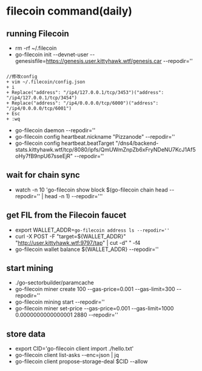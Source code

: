 # filecoin command(daily)
## running Filecoin
+ rm -rf ~/.filecoin
+ go-filecoin init --devnet-user --genesisfile=https://genesis.user.kittyhawk.wtf/genesis.car --repodir=''
    
###
    //修改config
    + vim ~/.filecoin/config.json
    + i
    + Replace("address": "/ip4/127.0.0.1/tcp/3453")("address": "/ip4/127.0.0.1/tcp/3454")
    + Replace("address": "/ip4/0.0.0.0/tcp/6000")("address": "/ip4/0.0.0.0/tcp/6001")
    + Esc
    + :wq


+ go-filecoin daemon --repodir=''
+ go-filecoin config heartbeat.nickname "Pizzanode" --repodir=''
+ go-filecoin config heartbeat.beatTarget "/dns4/backend-stats.kittyhawk.wtf/tcp/8080/ipfs/QmUWmZnpZb6xFryNDeNU7KcJ1Af5oHy7fB9npU67sseEjR" --repodir=''

## wait for chain sync
+ watch -n 10 'go-filecoin show block $(go-filecoin chain head --repodir='' | head -n 1) --repodir='''

## get FIL from the Filecoin faucet
+ export WALLET_ADDR=`go-filecoin address ls --repodir=''`
+ curl -X POST -F "target=${WALLET_ADDR}" "http://user.kittyhawk.wtf:9797/tap" | cut -d" " -f4
+ go-filecoin wallet balance ${WALLET_ADDR} --repodir=''

## start mining
+ ./go-sectorbuilder/paramcache
+ go-filecoin miner create 100 --gas-price=0.001 --gas-limit=300 --repodir=''
+ go-filecoin mining start --repodir=''
+ go-filecoin miner set-price --gas-price=0.001 --gas-limit=1000 0.0000000000000001 2880 --repodir=''

## store data
+ export CID='go-filecoin client import ./hello.txt'
+ go-filecoin client list-asks --enc=json | jq
+ go-filecoin client propose-storage-deal <miner> $CID <ask> <duration> --allow
